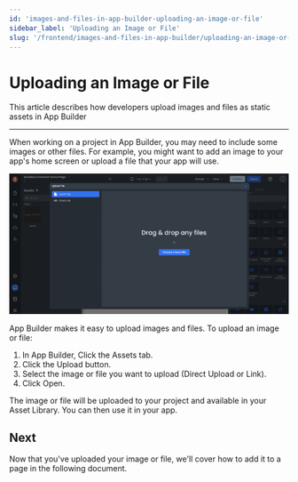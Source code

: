 ```yaml
---
id: 'images-and-files-in-app-builder-uploading-an-image-or-file'
sidebar_label: 'Uploading an Image or File'
slug: '/frontend/images-and-files-in-app-builder/uploading-an-image-or-file'
---
```


# Uploading an Image or File

This article describes how developers upload images and files as static assets in App Builder
___

When working on a project in App Builder, you may need to include some images or other files. For example, you might want to add an image to your app's home screen or upload a file that your app will use.

![Upload modal](./_images/ab-images-and-files-in-app-builder-uploading-an-image-or-file-1.png)

App Builder makes it easy to upload images and files. To upload an image or file:

1. In App Builder, Click the Assets tab.
2. Click the Upload button.
3. Select the image or file you want to upload (Direct Upload or Link).
4. Click Open.

The image or file will be uploaded to your project and available in your Asset Library. You can then use it in your app.

## Next

Now that you've uploaded your image or file, we'll cover how to add it to a page in the following document.